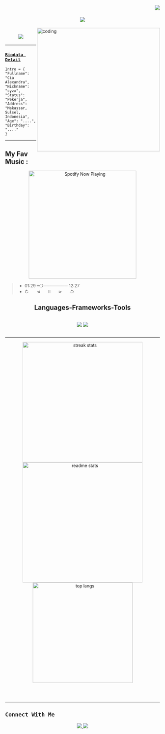 
<img align="right" src="https://visitor-badge.laobi.icu/badge?page_id=salesp07.salesp07" />

<h1 align="center">
    <img src="https://readme-typing-svg.herokuapp.com/?font=Righteous&size=35&center=true&vCenter=true&width=500&height=70&duration=4000&lines=Hai+sensei><+👋;+ada+yang+bisa+saya+bantu+?;" />
</h1>

<img align="right" alt="coding" width="400" src="https://camo.githubusercontent.com/57faa93f851b9d4140124534110c19b17c81c9bf52bacae9c93e895e61ee5c81/68747470733a2f2f36362e6d656469612e74756d626c722e636f6d2f38623162303831363031326564646561336261363064646638373130396136622f74756d626c725f6e766231656a4c593265317561397676706f315f3530302e676966">

<h1 align="center">
    <img src="https://readme-typing-svg.herokuapp.com/?font=Righteous&size=35&center=true&vCenter=true&width=500&height=70&duration=4000&lines=Dibawah+adalah+info;+tentang+saya;" />
</h1>

<p align="center">

------

### [`Biodata Detail`](https://github.com/Decodechiaa)
```
Intro = {
"Fullname": "Cia Alexandra",
"Nickname": "cyzx",
"Status": "Pekerja",
"Address": "Makassar, Sulsel, Indonesia",
"Age": "....",
"Birthday": "...."
}
```
___

## My Fav Music :
<p align="center">
  <a href="https://open.spotify.com/track/bfdadf6c-de9e-468b-bbfa-ffeb7c395aec?si=Btfle_keSyysCVtV-bZvFQ&utm_source=copy-link" target="_blank"><img src="https://now-playing-on-spotify.vercel.app/api/spotify" alt="Spotify Now Playing" width="350"/></a></p>

> * 01:29​ ━❍──────── 12:27 
> * ↻ㅤㅤ⊲ㅤㅤⅡㅤㅤ⊳ㅤㅤ↺ㅤ

<h2 align="center"> Languages-Frameworks-Tools </h2>
<br/>
<div align="center">
    <img src="https://skillicons.dev/icons?i=react,bootstrap,mui,html,css,vscode,github,figma,tailwind,git,r" />
    <img src="https://skillicons.dev/icons?i=nodejs,python,javascript,typescript,express,firebase,mongodb,c,java,nextjs,mysql,flask" /><br>
</div>

<br/>
<hr/>

<div align=center>
  <img width=390 src="https://github-readme-streak-stats-salesp07.vercel.app/?user=salesp07&count_private=true&theme=react&border_radius=10" alt="streak stats"/>
  <img width=390 src="https://github-readme-stats-salesp07.vercel.app/api?username=salesp07&count_private=true&show_icons=true&theme=react&rank_icon=github&border_radius=10" alt="readme stats" />
  <br/>
  <img width=325 align="center" src="https://github-readme-stats-salesp07.vercel.app/api/top-langs/?username=salesp07&hide=HTML&langs_count=8&layout=compact&theme=react&border_radius=10&size_weight=0.5&count_weight=0.5&exclude_repo=github-readme-stats" alt="top langs" />
</div>

<br/><br/>
<hr/>

## ```Connect With Me```
<p align="center">
<a href="https://instagram.com/@dcodekemii"><img src="https://img.shields.io/badge/Instagram-E4405F?style=for-the-badge&logo=instagram&logoColor=white"/>
<a href="https://wa.me/6289678050502"><img src="https://img.shields.io/badge/WhatsApp-25D366?style=for-the-badge&logo=whatsapp&logoColor=white" /></a>
</p>
